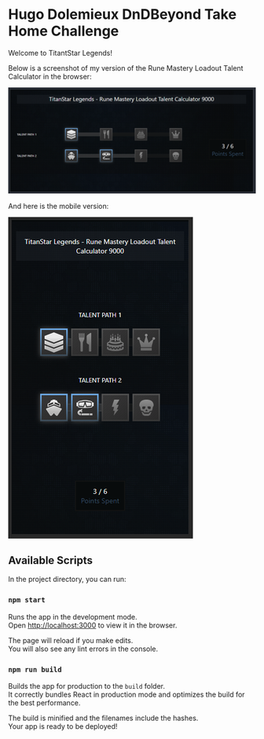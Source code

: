 # Hugo Dolemieux DnDBeyond Take Home Challenge

Welcome to TitantStar Legends!

Below is a screenshot of my version of the Rune Mastery Loadout Talent Calculator in the browser:

![TitanStar Legends browser version](/src/Assets/TitanStarBrowser.PNG)

And here is the mobile version:

![TitanStar Legends browser version](/src/Assets/TitanStarMobile.PNG)

## Available Scripts

In the project directory, you can run:

### `npm start`

Runs the app in the development mode.\
Open [http://localhost:3000](http://localhost:3000) to view it in the browser.

The page will reload if you make edits.\
You will also see any lint errors in the console.

### `npm run build`

Builds the app for production to the `build` folder.\
It correctly bundles React in production mode and optimizes the build for the best performance.

The build is minified and the filenames include the hashes.\
Your app is ready to be deployed!
